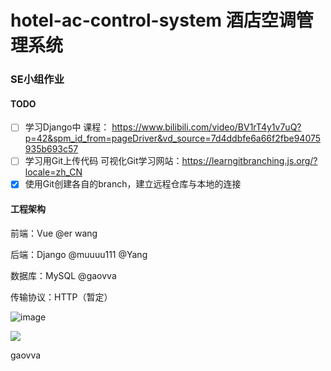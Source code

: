 # hotel-ac-control-system 酒店空调管理系统
### SE小组作业

#### TODO
- [ ] 学习Django中 课程： https://www.bilibili.com/video/BV1rT4y1v7uQ?p=42&spm_id_from=pageDriver&vd_source=7d4ddbfe6a66f2fbe94075935b693c57
- [ ] 学习用Git上传代码 可视化Git学习网站：https://learngitbranching.js.org/?locale=zh_CN
- [x] 使用Git创建各自的branch，建立远程仓库与本地的连接

#### 工程架构
前端：Vue  @er wang

后端：Django  @muuuu111 @Yang

数据库：MySQL  @gaovva

传输协议：HTTP（暂定）

![image](https://github.com/zhengyangWang1/hotel-ac-control-system/assets/94629354/3737dfd6-842d-4a70-b48e-4a792a469add)

![](https://cdn.jsdelivr.net/gh/zhengyangWang1/image@main/img/20231010102445.png)

gaovva
